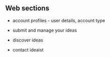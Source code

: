 ## Web sections


* account profiles - user details, account type

* submit and manage your ideas

* discover ideas

* contact ideaist


